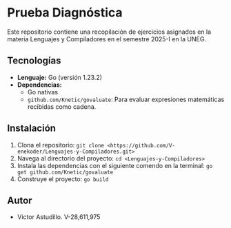 # Prueba Diagnóstica

Este repositorio contiene una recopilación de ejercicios asignados en la materia Lenguajes y Compiladores en el semestre 2025-I en la UNEG.

## Tecnologías

* **Lenguaje:** Go (versión 1.23.2)
* **Dependencias:**
    * Go nativas
    * `github.com/Knetic/govaluate`:  Para evaluar expresiones matemáticas recibidas como cadena.


## Instalación

1. Clona el repositorio:  `git clone <https://github.com/V-enekoder/Lenguajes-y-Compiladores.git>`
2. Navega al directorio del proyecto: `cd <Lenguajes-y-Compiladores>`
3. Instala las dependencias con el siguiente comendo en la terminal: `go get github.com/Knetic/govaluate`
4. Construye el proyecto: `go build`

## Autor

* Victor Astudillo. V-28,611,975
